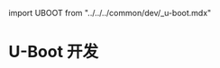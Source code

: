 import UBOOT from "../../../common/dev/\_u-boot.mdx"

# U-Boot 开发

<UBOOT model="Radxa ROCK 3C" profile="latest" product="rock-3c"/>
